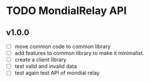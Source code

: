 # TODO MondialRelay API

## v1.0.0
- [ ] move common code to common library
- [ ] add features to common library to make it minimalist.
- [ ] create a client library
- [ ] test valid and invalid data
- [ ] test again test API of mondial relay
